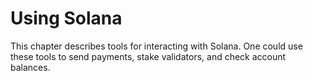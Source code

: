 # Using Solana

This chapter describes tools for interacting with Solana. One could use these
tools to send payments, stake validators, and check account balances.
